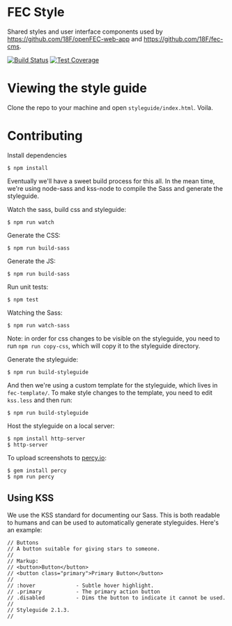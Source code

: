 # FEC Style

Shared styles and user interface components used by https://github.com/18F/openFEC-web-app and https://github.com/18F/fec-cms.

[![Build Status](https://img.shields.io/travis/18F/fec-style/master.svg)](https://travis-ci.org/18F/fec-style)
[![Test Coverage](https://img.shields.io/codecov/c/github/18F/fec-style/master.svg)](https://codecov.io/github/18F/fec-style)

# Viewing the style guide
Clone the repo to your machine and open `styleguide/index.html`. Voila.

# Contributing
Install dependencies

    $ npm install

Eventually we'll have a sweet build process for this all. In the mean time, we're using node-sass and kss-node to compile the Sass and generate the styleguide.

Watch the sass, build css and styleguide:

    $ npm run watch

Generate the CSS:

    $ npm run build-sass

Generate the JS:

    $ npm run build-sass

Run unit tests:

    $ npm test

Watching the Sass:
```
$ npm run watch-sass
```
Note: in order for css changes to be visible on the styleguide, you need to run `npm run copy-css`, which will copy it to the styleguide directory.

Generate the styleguide:

    $ npm run build-styleguide

And then we're using a custom template for the styleguide, which lives in
`fec-template/`. To make style changes to the template, you need to edit
`kss.less` and then run:

    $ npm run build-styleguide

Host the styleguide on a local server:
```
$ npm install http-server
$ http-server
```

To upload screenshots to [percy.io](https://percy.io):
```
$ gem install percy
$ npm run percy
```

## Using KSS
We use the KSS standard for documenting our Sass. This is both readable to humans and can be used to automatically generate styleguides. Here's an example:

```
// Buttons
// A button suitable for giving stars to someone.
//
// Markup:
// <button>Button</button>
// <button class="primary">Primary Button</button>
//
// :hover             - Subtle hover highlight.
// .primary           - The primary action button
// .disabled          - Dims the button to indicate it cannot be used.
//
// Styleguide 2.1.3.
//
```
